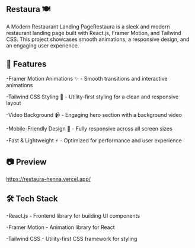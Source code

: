 ## Restaura 🍽️ 
A Modern Restaurant Landing PageRestaura is a sleek and modern restaurant landing page built with React.js, Framer Motion, and Tailwind CSS. This project showcases smooth animations, a responsive design, and an engaging user experience.

## 🚀 Features 
-Framer Motion Animations ✨ - Smooth transitions and interactive animations

-Tailwind CSS Styling 🎨 - Utility-first styling for a clean and responsive layout

-Video Background 📹 - Engaging hero section with a background video

-Mobile-Friendly Design 📱 - Fully responsive across all screen sizes

-Fast & Lightweight ⚡ - Optimized for performance and user experience

## 📷 Preview
https://restaura-henna.vercel.app/

## 🛠️ Tech Stack
-React.js - Frontend library for building UI components

-Framer Motion - Animation library for React

-Tailwind CSS - Utility-first CSS framework for styling
